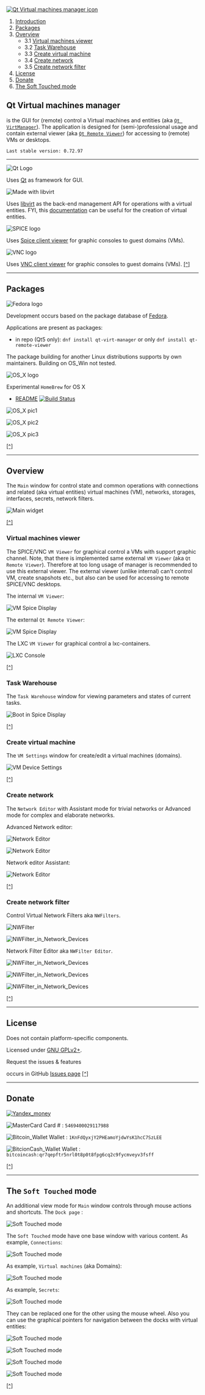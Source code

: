 <meta name="ocs-site-verification" content="ba9d219365f62cbdadc0b356f1be1252" />

[![Qt Virtual machines manager icon](https://f1ash.fedorapeople.org/Pictures/virtual-engineering.png)](#top)


1. [Introduction](#qt-virtual-machines-manager)  
2. [Packages](#packages)
3. [Overview](#overview)
   * 3.1 [Virtual machines viewer](#virtual-machines-viewer)
   * 3.2 [Task Warehouse](#task-warehouse)
   * 3.3 [Create virtual machine](#create-virtual-machine)
   * 3.4 [Create network](#create-network)
   * 3.5 [Create network filter](#create-network-filter)
4. [License](#license)
5. [Donate](#donate)
6. [The Soft Touched mode](#the-soft-touched-mode)

## Qt Virtual machines manager

is the GUI for (remote) control a Virtual machines and entities (aka [`Qt VirtManager`](#overview)). The application is designed for (semi-)professional usage and contain external viewer (aka [`Qt Remote Viewer`](#virtual-machines-viewer)) for accessing to (remote) VMs or desktops.

`Last stable version: 0.72.97`

***

![Qt Logo](http://d3hp9ud7yvwzy0.cloudfront.net/wp-content/themes/oneqt/images/favicon.ico.gzip)

Uses [Qt](http://www.qt.io) as framework for GUI.

![Made with libvirt](http://libvirt.org/madeWith.png)

Uses [libvirt](http://libvirt.org/index.html) as the back-end management API for operations with a virtual entities. FYI, this [documentation](https://libvirt.org/format.html) can be useful for the creation of virtual entities.

![SPICE logo](http://www.spice-space.org/images/favicon.png)

Uses [Spice client viewer](http://www.spice-space.org) for graphic consoles
to guest domains (VMs).

![VNC logo]( https://raw.githubusercontent.com/F1ash/qt-virt-manager/gh-pages/images/vnc_logo.png )

Uses [VNC client viewer](https://en.wikipedia.org/wiki/Virtual_Network_Computing) for graphic consoles to guest domains (VMs). [[^]](#top)

***
## Packages
![Fedora logo](https://getfedora.org/static/images/fedora-logotext.png)

Development occurs based on the package database of [Fedora](https://fedoraproject.org).

Applications are present as packages:

 * in repo (Qt5 only): `dnf install qt-virt-manager` or only
 `dnf install qt-remote-viewer`

 The package building for another Linux distributions supports by own maintainers. Building on OS_Win not tested.

![OS_X logo](https://upload.wikimedia.org/wikipedia/en/4/45/Mac_Finder_icon_%28OS_X_Yosemite%29.png)

Experimental `HomeBrew` for OS X
  
  * [README](https://github.com/F1ash/homebrew-qt-virt-manager) [![Build Status](https://travis-ci.org/F1ash/qt-virt-manager.svg?branch=master)](https://travis-ci.org/F1ash/qt-virt-manager)

![OS_X pic1]( https://raw.githubusercontent.com/F1ash/qt-virt-manager/gh-pages/images/L7ogDY6.png )

![OS_X pic2]( https://raw.githubusercontent.com/F1ash/qt-virt-manager/gh-pages/images/80zviaa.png )

![OS_X pic3]( https://raw.githubusercontent.com/F1ash/qt-virt-manager/gh-pages/images/TmJPIv2.png )

 [[^]](#top)

***
## Overview

The `Main` window for control state and common operations with connections and related (aka virtual entities) virtual machines (VM), networks, storages, interfaces, secrets, network filters.

![Main widget]( https://raw.githubusercontent.com/F1ash/qt-virt-manager/gh-pages/images/snapshot12.png )

 [[^]](#top)

### Virtual machines viewer
The SPICE/VNC `VM Viewer` for graphical control a VMs with support graphic channel.
Note, that there is implemented same external `VM Viewer` (aka `Qt Remote Viewer`).  Therefore at too long usage of manager is recommended to use this external viewer. The external viewer (unlike internal) can't control VM, create snapshots etc., but also can be used for accessing to remote SPICE/VNC desktops.

The internal `VM Viewer`:

![VM Spice Display](https://raw.githubusercontent.com/F1ash/qt-virt-manager/gh-pages/images/snapshot14.png)

The external `Qt Remote Viewer`:

![VM Spice Display](https://raw.githubusercontent.com/F1ash/qt-virt-manager/gh-pages/images/snapshot59.png)

The LXC `VM Viewer` for graphical control a lxc-containers.

![LXC Console](https://raw.githubusercontent.com/F1ash/qt-virt-manager/gh-pages/images/snapshot15.png)

 [[^]](#top)

### Task Warehouse
The `Task Warehouse` window for viewing parameters and states of current tasks.

![Boot in Spice Display](https://raw.githubusercontent.com/F1ash/qt-virt-manager/gh-pages/images/snapshot24.png)

 [[^]](#top)

### Create virtual machine
The `VM Settings` window for create/edit a virtual machines (domains).

![VM Device Settings](https://raw.githubusercontent.com/F1ash/qt-virt-manager/gh-pages/images/snapshot18.png)

 [[^]](#top)

### Create network
The `Network Editor` with Assistant mode for trivial networks or Advanced mode for complex and elaborate networks.

Advanced Network editor:

![Network Editor](https://raw.githubusercontent.com/F1ash/qt-virt-manager/gh-pages/images/snapshot40.png)

![Network Editor](https://raw.githubusercontent.com/F1ash/qt-virt-manager/gh-pages/images/snapshot41.png)

Network editor Assistant:

![Network Editor](https://raw.githubusercontent.com/F1ash/qt-virt-manager/gh-pages/images/snapshot42.png)

 [[^]](#top)

### Create network filter
Control Virtual Network Filters aka `NWFilters`.

![NWFilter](https://raw.githubusercontent.com/F1ash/qt-virt-manager/gh-pages/images/snapshot50.png)

![NWFilter_in_Network_Devices](https://raw.githubusercontent.com/F1ash/qt-virt-manager/gh-pages/images/snapshot52.png)

Network Filter Editor aka `NWFilter Editor`.

![NWFilter_in_Network_Devices](https://raw.githubusercontent.com/F1ash/qt-virt-manager/gh-pages/images/snapshot55.png)

![NWFilter_in_Network_Devices](https://raw.githubusercontent.com/F1ash/qt-virt-manager/gh-pages/images/snapshot56.png)

![NWFilter_in_Network_Devices](https://raw.githubusercontent.com/F1ash/qt-virt-manager/gh-pages/images/snapshot57.png)

 [[^]](#top)

***
## License

Does not contain platform-specific components.

Licensed under [GNU GPLv2+](http://www.gnu.org/licenses/).

Request the issues & features

occurs in GitHub [Issues page](https://github.com/F1ash/qt-virt-manager/issues) [[^]](#top)

***
## Donate

[![Yandex_money](https://raw.githubusercontent.com/F1ash/qt-virt-manager/master/src/icons/128x128/actions/yandex_money.png)](https://money.yandex.ru/embed/donate.xml?account=410014229313543&quickpay=donate&payment-type-choice=on&mobile-payment-type-choice=on&default-sum=300&targets=Donation+for+develop&target-visibility=on&project-name=QtVirtManager&project-site=http://f1ash.github.io/qt-virt-manager&button-text=01)

![MasterCard](https://raw.githubusercontent.com/F1ash/qt-virt-manager/master/src/icons/128x128/actions/mastercard.png) Card # : `5469400029117988`

![Bitcoin_Wallet](https://raw.githubusercontent.com/F1ash/qt-virt-manager/master/src/icons/128x128/actions/electrum.png) Wallet : `1KnFdQyxjY2PHEamoYjdwYsK1hcC7SzLEE`

![BitcionCash_Wallet](https://raw.githubusercontent.com/F1ash/qt-virt-manager/master/src/icons/128x128/actions/electron-cash.png) Wallet : `bitcoincash:qr7qepftr5nrl0t8p0t8fpg6cq2c9fycmveyv3fsff`

 [[^]](#top)

***

## The `Soft Touched` mode

An additional view mode for `Main` window controls through mouse actions and shortcuts. The `Dock page` :

![Soft Touched mode](https://raw.githubusercontent.com/F1ash/qt-virt-manager/gh-pages/images/snapshot27.png)

The `Soft Touched` mode have one base window with various content.
As example, `Connections`:

![Soft Touched mode](https://raw.githubusercontent.com/F1ash/qt-virt-manager/gh-pages/images/snapshot30.png)

As example, `Virtual machines` (aka Domains):

![Soft Touched mode](https://raw.githubusercontent.com/F1ash/qt-virt-manager/gh-pages/images/snapshot29.png)

As example, `Secrets`:

![Soft Touched mode](https://raw.githubusercontent.com/F1ash/qt-virt-manager/gh-pages/images/snapshot28.png)


They can be replaced one for the other using the mouse wheel. Also you can use the graphical pointers for navigation between the docks with virtual entities:


![Soft Touched mode](https://raw.githubusercontent.com/F1ash/qt-virt-manager/gh-pages/images/snapshot31.png)


![Soft Touched mode](https://raw.githubusercontent.com/F1ash/qt-virt-manager/gh-pages/images/snapshot32.png)


![Soft Touched mode](https://raw.githubusercontent.com/F1ash/qt-virt-manager/gh-pages/images/snapshot33.png)

![Soft Touched mode](https://raw.githubusercontent.com/F1ash/qt-virt-manager/gh-pages/images/snapshot34.png)

 [[^]](#top)
